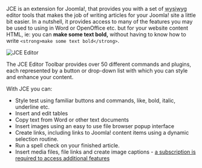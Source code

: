 JCE is an extension for Joomla!, that provides you with a set of <acronym title="What You See Is What You Get">wysiwyg</acronym> editor tools that makes the job of writing articles for your Joomla! site a little bit easier. In a nutshell, it provides access to many of the features you may be used to using in Word or OpenOffice etc. but for your website content HTML, ie: you can **make some text bold,** without having to know how to write `<strong>make some text bold</strong>`.

![JCE Editor](https://cdn.joomlacontenteditor.net/images/products/editor/what-is-jce-new.jpg)

The JCE Editor Toolbar provides over 50 different commands and plugins, each represented by a button or drop-down list with which you can style and enhance your content.

With JCE you can:

- Style test using familiar buttons and commands, like, bold, italic, underline etc.
- Insert and edit tables
- Copy text from Word or other text documents
- Insert images using an easy to use file browser popup interface
- Create links, including links to Joomla! content items using a dynamic selection routine.
- Run a spell check on your finished article.
- Insert media files, file links and create image captions - [a subscription is required to access additional features](index.php?option=com_content&view=article&id=690&Itemid=365 "Subscription")